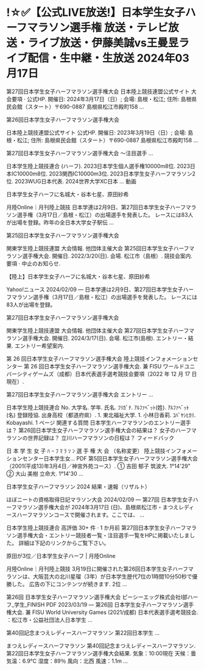 <h1>!☆✅【公式LIVE放送!】日本学生女子ハーフマラソン選手権 放送・テレビ放送・ライブ放送・伊藤美誠vs王曼昱ライブ配信・生中継・生放送 2024年03月17日</h1>

第27回日本学生女子ハーフマラソン選手権大会 日本陸上競技連盟公式サイト
大会要項 · 公式HP. 開催日: 2024年3月17日（日）; 会場: 島根・松江; 住所: 島根県民会館（スタート）〒690-0887 島根県松江市殿町158 ...

第26回日本学生女子ハーフマラソン選手権大会

日本陸上競技連盟公式サイト
公式HP. 開催日: 2023年3月19日（日）; 会場: 島根・松江; 住所: 島根県民会館（スタート）〒690-0887 島根県松江市殿町158 ...

第27回日本学生女子ハーフマラソン選手権大会 ～注目選手 ...

日本学生陸上競技連合
(ハーフ). 2023日本学生個人選手権10000m8位. 2023日本IC10000m8位. 2023関西IC10000m3位. 2023日本学生女子ハーフマラソン2位. 2023WUG日本代表. 2024世界大学XC日本 ...
動画

日本学生女子ハーフに名城大・谷本七星、原田紗希

月陸Online｜月刊陸上競技
日本学連は2月9日、第27回日本学生女子ハーフマラソン選手権（3月17日／島根・松江）の出場選手を発表した。 レースには83人が出場を登録。昨年の全日本大学女子駅伝 ...

第25回日本学生女子ハーフマラソン選手権大会

関東学生陸上競技連盟
大会情報. 他団体主催大会 第25回日本学生女子ハーフマラソン選手権大会. 開催日. 2022/3/20(日). 会場. 松江市（島根）. 競技会案内. 要項 · 中止のお知らせ.

【陸上】日本学生女子ハーフに名城大・谷本七星、原田紗希

Yahoo!ニュース
2024/02/09 — 日本学連は2月9日、第27回日本学生女子ハーフマラソン選手権（3月17日／島根・松江）の出場選手を発表した。 レースには83人が出場を登録。

第27回日本学生女子ハーフマラソン選手権大会

関東学生陸上競技連盟
大会情報. 他団体主催大会 第27回日本学生女子ハーフマラソン選手権大会. 開催日. 2024/3/17(日). 会場. 松江市(島根). エントリー・結果. エントリー希望案内.

第 26 回日本学生女子ハーフマラソン選手権大会
陸上競技インフォメーションセンター
第 26 回日本学生女子ハーフマラソン選手権大会. 兼 FISU ワールドユニバーシティゲームズ（成都）日本代表選手選考競技会要項（2022 年 12 月 17 日現在）.

第27回日本学生女子ハーフマラソン選手権大会 エントリー ...

日本学生陸上競技連合
No. 大学名. 学年. 氏名. ﾌﾘｶﾞﾅ. ｱﾙﾌｧﾍﾞｯﾄ(姓). ｱﾙﾌｧﾍﾞｯﾄ(名) 登録陸協. 出身高校（都道府県）. 1. 東北福祉大学. 1. 小林日香莉. ｺﾊﾞﾔｼﾋｶﾘ. Kobayashi.
1 ページ
関連する質問
日本学生ハーフマラソンのエントリー選手は？
第26回日本学生女子ハーフマラソン選手権大会の結果は？
女子のハーフマラソンの世界記録は？
立川ハーフマラソンの日程は？
フィードバック

日 本 学 生 女 子 ﾊ ｰ ﾌ ﾏ ﾗ ｿ ﾝ 選 手 権 大 会 （名称変更）
陸上競技インフォメーションセンター日本学生女...
PDF
第5回日本学生女子ハーフマラソン選手権大会（2001(平成13)年3月4日／神宮外苑コース）. ① 吉田 郁子 筑波大. 1°14'29” ② 大山 美樹 立命大. 1°14'30 ...

日本学生女子ハーフマラソン 2024 結果・速報（リザルト）

ほぼニートの資格取得日記マラソン大会
2024/02/09 — 第27回 日本学生女子ハーフマラソン選手権大会が 2024年3月17日 (日)、島根県松江市・まつえレディースハーフマラソンコースで開催されます。ここでは、 ...

日本学生陸上競技連合
高評価 30+ 件 · 1 か月前
第27回日本学生女子ハーフマラソン選手権大会・エントリー競技者一覧・注目選手一覧をHPに掲載いたしました。 詳細は下記のリンクからご覧下さい。

原田が3位／日本学生女子ハーフ | 月陸Online

月陸Online｜月刊陸上競技
3月19日に開催された第26回日本学生女子ハーフマラソンは、大阪芸大の北川星瑠（3年）が日本学生歴代7位の1時間10分50秒で優勝した。 広告の下にコンテンツが続きます. 2位 ...

第26回 日本学生女子ハーフマラソン選手権大会
ピーシーエッグ株式会社Ⅰ部ハーフ_学生_FINISH
PDF
2023/03/19 — 第26回 日本学生女子ハーフマラソン選手権大会. 兼 FISU World University Games (2021/成都) 日本代表選手選考競技会. ：松江市・公益社団法人日本学生 ...

第40回記念まつえレディースハーフマラソン 第22回日本学生 ...

まつえレディースハーフマラソン
第40回記念まつえレディースハーフマラソン. 第22回日本学生女子ハーフマラソン選手権大会結果. 気象：10:00現在 天候：曇 気温：6.9℃ 湿度：89％ 風向：北西 風速：1.1m ...
